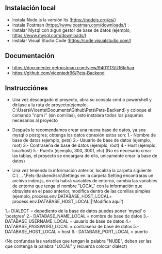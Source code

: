 
Instalación local
------------

* Instala Node.js la versión lts (https://nodejs.org/es/)
* Instala Postman (https://www.postman.com/downloads/)
* Instalar Mysql con algun gestor de base de datos (ejemplo, https://www.mysql.com/downloads/) 
* Instalar Visual Studio Code (https://code.visualstudio.com/)

Documentación
------------

* https://documenter.getpostman.com/view/9401113/U16kr5aq
* https://github.com/vicentedr96/Pets-Backend

Instrucciónes
------------

* Una vez descargado el proyecto, abra su consola cmd o powershell y diríjase a la ruta de proyecto(ejemplo, C:\Users\Vicente\Documents\Github\Pets\Pets-Backend) y coloque el comando "npm i" (sin comillas), esto instalara todos los paquetes necesarios al proyecto

* Después le recomendamos crear una nueva base de datos, ya sea mysql o postgres; obtenga los datos conexión estos son:
1.- Nombre de base de datos (ejemplo, pets)
2.- Usuario de base de datos (ejemplo, root)
3.- Contraseña  de base de datos (ejemplo, root)
4.- Host   (ejemplo, localhost)
5.- Puerto (ejemplo, 300, 3001, etc)
(No es necesario crear las tablas, el proyecto se encargara de ello, unicamente crear la base de datos)

* Una vez teniendo la información anterior, localiza la carpeta siguiente 
C:\ ... \Pets-Backend\src\Settings en la carpeta Setting encontraras un archivo index.js, 
en ella habrá variables de entorno, cambia las variables de entorno que tenga el nombre "LOCAL" con la información que obtuviste  en el paso anterior, modifica dentro de las comillas simples 
(ejemplo, process.env.DATABASE_HOST_LOCAL= process.env.DATABASE_HOST_LOCAL||'Modifica aquí')

1.- DIALECT = depediento de la base de datos puedes poner 'mysql' o 'postgres'
2.- DATABASE_NAME_LOCAL  = nombre de base de datos
3.- DATABASE_USERNAME_LOCAL = usuario de base de datos
4.- DATABASE_PASSWORD_LOCAL = contraseña de base de datos
5.- DATABASE_HOST_LOCAL = host
6.- DATABASE_PORT_LOCAL = puerto

(No confundas las variables que tengan la palabra "NUBE", deben ser las que contenga la palabra "LOCAL" y recuerda colocar dialect)

